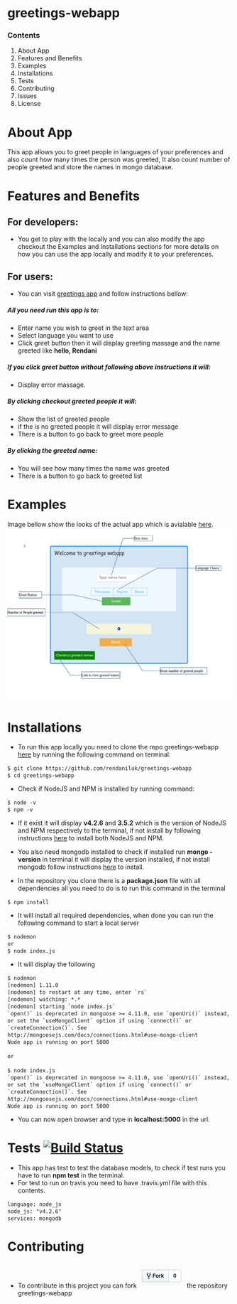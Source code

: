 # greetings-webapp
### Contents
1. About App
1. Features and Benefits
1. Examples
1. Installations
1. Tests
1. Contributing
1. Issues
1. License

# About App
This app allows you to greet people in languages of your preferences and also count how many times the person was greeted, It also count number of people greeted and store the names in mongo database.

# Features and Benefits
## For developers:
* You get to play with the locally and you can also modify the app checkout the Examples and Installations sections for more details on how you can use the app locally and modify it to your preferences.

## For  users:
* You can visit [greetings app](http://rendani-greetings.herokuapp.com) and follow instructions bellow:

##### All you need run  this app is to:
* Enter name you wish to greet in the text area
* Select language you want to use
* Click greet button then it will display greeting massage and the name greeted like **hello, Rendani**
##### If you click greet button without following above instructions it will:
* Display error massage.

##### By clicking checkout greeted people it will:
* Show the list of greeted people
* if the is no greeted people it will display error message
* There is a button to go back to greet more people

##### By clicking the greeted name:
* You will see how many times the name was greeted
* There is a button to go back to greeted list

# Examples
Image bellow show the looks of the actual app which is avialable [here](http://rendani-greetings.herokuapp.com).
![Landing_page](landingpage.jpg)

# Installations
* To run this app locally you need to clone the repo greetings-webapp [here](https://github.com/rendaniluk/greetings-webapp)
by running the following command on terminal:

```
$ git clone https://github.com/rendaniluk/greetings-webapp
$ cd greetings-webapp

```
* Check if NodeJS and NPM is installed by running command:

```
$ node -v
$ npm -v
```
* If it exist it will display **v4.2.6** and **3.5.2** which is the version of NodeJS and NPM respectively to the terminal, if not install by following instructions [here](https://za.godaddy.com/help/install-nodejs-ubuntu-17395) to install both NodeJS and NPM.

* You also need mongodb installed to check if installed run **mongo -version** in terminal it will display the version installed, if not install mongodb follow instructions [here](https://www.howtoforge.com/tutorial/install-mongodb-on-ubuntu-16.04/) to install.

* In the repository you clone there is a **package.json** file with all dependencies all you need to do is to run this command in the terminal

```
$ npm install

```
* It will install all required dependencies, when done you can run the following command to start a local server

```
$ nodemon
or
$ node index.js

```
* It will display the following
```
$ nodemon
[nodemon] 1.11.0
[nodemon] to restart at any time, enter `rs`
[nodemon] watching: *.*
[nodemon] starting `node index.js`
`open()` is deprecated in mongoose >= 4.11.0, use `openUri()` instead, or set the `useMongoClient` option if using `connect()` or `createConnection()`. See http://mongoosejs.com/docs/connections.html#use-mongo-client
Node app is running on port 5000

or

$ node index.js
`open()` is deprecated in mongoose >= 4.11.0, use `openUri()` instead, or set the `useMongoClient` option if using `connect()` or `createConnection()`. See http://mongoosejs.com/docs/connections.html#use-mongo-client
Node app is running on port 5000

```
* You can now open browser and type in **localhost:5000** in the url.


# Tests [![Build Status](https://api.travis-ci.org/rendaniluk/greetings-webapp.svg)](https://travis-ci.org/rendaniluk/greetings-webapp/builds/280324645)

* This app has test to test the database models, to check if test runs you have to run **npm test** in the terminal.
* For test to run on travis you need to have .travis.yml file with this contents.
```
language: node_js
node_js: "v4.2.6"
services: mongodb
```
# Contributing
* To contribute in this project you can fork ![fork](fork.png) the repository greetings-webapp 
